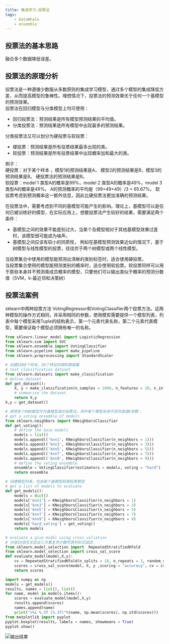 ```yaml
---
title: 集成学习-投票法
tags: 
    - DataWhale
    - ensemble  
---
```

## 投票法的基本思路  
融合多个数据降低误差。  
## 投票法的原理分析
投票法是一种遵循少数服从多数原则的集成学习模型，通过多个模型的集成降低方差，从而提高模型的鲁棒性。理想情况下，投票法的预测效果优于任何一个基模型的预测效果。  
投票法在回归模型与分类模型上均可使用：  
* 回归投票法：预测结果是所有模型预测结果的平均值。  
* 分类投票法：预测结果是所有模型中出现最多的预测结果。

分类投票法又可以划分为硬投票与软投票：  
* 硬投票：预测结果是所有投票结果最多出现的类。
* 软投票：预测结果是所有投票结果中出现概率加和最大的类。

例子：  
 硬投票：对于某个样本 ，模型1的预测结果是A， 模型2的预测结果是B，模型3的预测结果是B。 硬投票法的预测结果是B。  
 软投票：model 1 类型A的概率是99%，model 2 类型A的概率是49%，model 3类型A的概率是49%。 A的预测概率的平均是（99+49+49）/3 = 65.67%。
 软投票考虑到预测概率这一额外信息，因此比硬投票法更加准确的预测结果。  

在投票法中，需要考虑到不同的基模型可能产生的影响。理论上，基模型可以是任何已被训练好的模型，在实际应用上，想要投票法产生较好的结果，需要满足两个条件：  
* 基模型之间的效果不能差别过大，当某个及模型相对于其他基模型效果过差时，该模型很可能成为噪声。
* 基模型之间应该有较小的同质性， 例如在基模型预测效果近似的情况下，基于树模型与线性模型的投票，往往优于两个树模型或两个线性模型。

当投票集合中使用的模型能预测出清晰的类别标签时，适合使用硬投票。  
当投票集合使用的模型能预测类别的概率时，适合使用软投票。软投票同样可以用于那些本身并不预测类成员概率的模型，只要他们可以输出类似于概率的预测分数值（SVM，k-最近邻和决策树）

## 投票法案例
sklearn中两种投票方法 VotingRegressor和VotingClassifier两个投票方法。这两种模型的操作方式相同，并采用相同的参数，使用模型需要提供一个模型列表，列表中每个模型采用Tuple的结构表示，第一个元素代表名称，第二个元素代表模型，需要保证每个模型必须拥有唯一的名称。

```python
from sklearn.linear_model import LogisticRegression
from sklearn.svm import SVC
from sklearn.ensemble import VotingClassifier
from sklearn.pipeline import make_pipeline
from sklearn.preprocessing import StandardScaler

# 创建1000个样本，20个特征的随机数据集
# test classification dataset
from sklearn.datasets import make_classification
# define dataset
def get_dataset():
    X, y = make_classification(n_samples = 1000, n_features = 20, n_informative = 15, n_redundant=5, random_state = 2)
    # summarize the dataset
    return X,y
X,y = get_dataset() 

# 使用多个KNN模型作为基模型演示投票法，其中每个模型采用不同邻居值K参数：
# get a voting ensemble of models
from sklearn.neighbors import KNeighborsClassifier
def get_voting():
    # define the base models
    models = list()
    models.append(('knn1', KNeighborsClassifier(n_neighbors = 1)))
    models.append(('knn3', KNeighborsClassifier(n_neighbors = 3)))
    models.append(('knn5', KNeighborsClassifier(n_neighbors = 5)))
    models.append(('knn7', KNeighborsClassifier(n_neighbors = 7)))
    models.append(('knn9', KNeighborsClassifier(n_neighbors = 9)))
    # define the voting ensemble
    ensemble = VotingClassifier(estimators = models, voting = "hard")
    return ensemble

# 创建模型列表，包括每个基模型和硬投票模型
# get a list of models to evaluate
def get_models():
    models = dict()
    models['knn1'] = KNeighborsClassifier(n_neighbors = 1)
    models['knn3'] = KNeighborsClassifier(n_neighbors = 3)
    models['knn5'] = KNeighborsClassifier(n_neighbors = 5)
    models['knn7'] = KNeighborsClassifier(n_neighbors = 7)
    models['knn9'] = KNeighborsClassifier(n_neighbors = 9)
    models['hard_voting'] = get_voting()
    return models

# evaluate a give model using cross_valiation
# 分层10倍交叉验证三次重复的分数列表的形式返回
from sklearn.model_selection import  RepeatedStratifiedKFold
from sklearn.model_selection import cross_val_score
def evaluate_model(model,X,y):
    cv = RepeatedStratifiedKFold(n_splits = 10, n_repeats = 3, random_state = 1)
    scores = cross_val_score(model, X, y ,scoring = "accuracy", cv = cv, n_jobs = -1, error_score = "raise")
    return scores

import numpy as np
models = get_models()
results, names = list(), list()
for name, model in models.items():
    scores = evaluate_model(model,X,y)
    results.append(scores)
    names.append(name)
    print(">%s %.3f (%.3f)"%(name, np.mean(scores), np.std(scores)))
from matplotlib import pyplot
pyplot.boxplot(results, labels = names, showmeans = True)
pyplot.show()
```
![输出结果](voting_result.jpg)